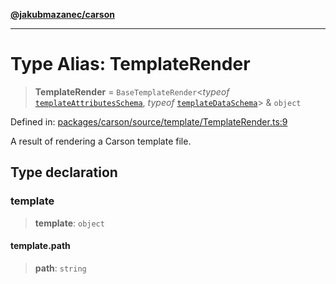 [**@jakubmazanec/carson**](../README.md)

---

# Type Alias: TemplateRender

> **TemplateRender** = `BaseTemplateRender`\<_typeof_
> [`templateAttributesSchema`](../variables/templateAttributesSchema.md), _typeof_
> [`templateDataSchema`](../variables/templateDataSchema.md)\> & `object`

Defined in:
[packages/carson/source/template/TemplateRender.ts:9](https://github.com/jakubmazanec/tools/blob/acfa246dbb1035f65efb7fa114167a3cbefca108/packages/carson/source/template/TemplateRender.ts#L9)

A result of rendering a Carson template file.

## Type declaration

### template

> **template**: `object`

#### template.path

> **path**: `string`
